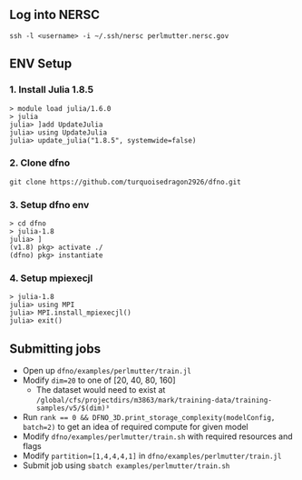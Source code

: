 ## Log into NERSC

```
ssh -l <username> -i ~/.ssh/nersc perlmutter.nersc.gov
```

## ENV Setup

### 1. Install Julia 1.8.5

```
> module load julia/1.6.0
> julia
julia> ]add UpdateJulia
julia> using UpdateJulia
julia> update_julia("1.8.5", systemwide=false)
```

### 2. Clone dfno

```
git clone https://github.com/turquoisedragon2926/dfno.git
```

### 3. Setup dfno env

```
> cd dfno
> julia-1.8
julia> ]
(v1.8) pkg> activate ./
(dfno) pkg> instantiate
```

### 4. Setup mpiexecjl

```
> julia-1.8
julia> using MPI
julia> MPI.install_mpiexecjl()
julia> exit()
```

## Submitting jobs

- Open up `dfno/examples/perlmutter/train.jl`
- Modify `dim=20` to one of [20, 40, 80, 160]
    - The dataset would need to exist at `/global/cfs/projectdirs/m3863/mark/training-data/training-samples/v5/$(dim)³`
- Run `rank == 0 && DFNO_3D.print_storage_complexity(modelConfig, batch=2)` to get an idea of required compute for given model
- Modify `dfno/examples/perlmutter/train.sh` with required resources and flags
- Modify `partition=[1,4,4,4,1]` in `dfno/examples/perlmutter/train.jl`
- Submit job using `sbatch examples/perlmutter/train.sh`
